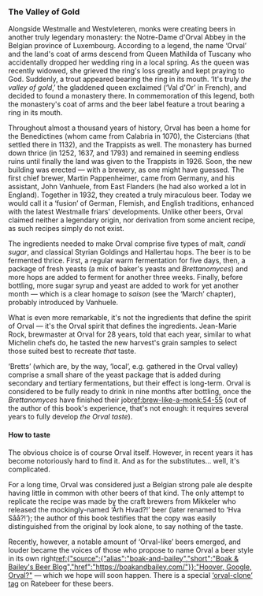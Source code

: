 ### The Valley of Gold

Alongside Westmalle and Westvleteren, monks were creating beers in another truly legendary monastery: the Notre-Dame d'Orval Abbey in the Belgian province of Luxembourg. According to a legend, the name ‘Orval’ and the land's coat of arms descend from Queen Mathilda of Tuscany who accidentally dropped her wedding ring in a local spring. As the queen was recently widowed, she grieved the ring's loss greatly and kept praying to God. Suddenly, a trout appeared bearing the ring in its mouth. ‘It's truly *the valley of gold*,’ the gladdened queen exclaimed (‘Val d'Or’ in French), and decided to found a monastery there. In commemoration of this legend, both the monastery's coat of arms and the beer label feature a trout bearing a ring in its mouth.

Throughout almost a thousand years of history, Orval has been a home for the Benedictines (whom came from Calabria in 1070), the Cistercians (that settled there in 1132), and the Trappists as well. The monastery has burned down thrice (in 1252, 1637, and 1793) and remained in seeming endless ruins until finally the land was given to the Trappists in 1926. Soon, the new building was erected — with a brewery, as one might have guessed. The first chief brewer, Martin Pappenheimer, came from Germany, and his assistant, John Vanhuele, from East Flanders (he had also worked a lot in England). Together in 1932, they created a truly miraculous beer. Today we would call it a ‘fusion’ of German, Flemish, and English traditions, enhanced with the latest Westmalle friars' developments. Unlike other beers, Orval claimed neither a legendary origin, nor derivation from some ancient recipe, as such recipes simply do not exist.

The ingredients needed to make Orval comprise five types of malt, *candi sugar*, and classical Styrian Goldings and Hallertau hops. The beer is to be fermented thrice. First, a regular warm fermentation for five days, then, a package of fresh yeasts (a mix of baker's yeasts and *Brettanomyces*) and more hops are added to ferment for another three weeks. Finally, before bottling, more sugar syrup and yeast are added to work for yet another month — which is a clear homage to *saison* (see the ‘March’ chapter), probably introduced by Vanhuele.

What is even more remarkable, it's not the ingredients that define the spirit of Orval — it's the Orval spirit that defines the ingredients. Jean-Marie Rock, brewmaster at Orval for 28 years, told that each year, similar to what Michelin chefs do, he tasted the new harvest's grain samples to select those suited best to recreate *that* taste.

‘Bretts’ (which are, by the way, ‘local’, e.g. gathered in the Orval valley) comprise a small share of the yeast package that is added during secondary and tertiary fermentations, but their effect is long-term. Orval is considered to be fully ready to drink in nine months after bottling, once the *Brettanomyces* have finished their job[ref:brew-like-a-monk:54-55]() (out of the author of this book's experience, that's not enough: it requires several years to fully develop *the Orval taste*).

#### How to taste

The obvious choice is of course Orval itself. However, in recent years it has become notoriously hard to find it. And as for the substitutes… well, it's complicated.

For a long time, Orval was considered just a Belgian strong pale ale despite having little in common with other beers of that kind. The only attempt to replicate the recipe was made by the craft brewers from Mikkeler who released the mockingly-named ‘Årh Hvad?!’ beer (later renamed to ‘Hva Såå?!’); the author of this book testifies that the copy was easily distinguished from the original by look alone, to say nothing of the taste.

Recently, however, a notable amount of ‘Orval-like’ beers emerged, and louder became the voices of those who propose to name Orval a beer style in its own right[ref:{"source":{"alias":"boak-and-bailey","short":"Boak & Bailey's Beer Blog","href":"https://boakandbailey.com/"}}:"Hoover, Google, Orval?"](https://boakandbailey.com/2018/03/hoover-google-orval/) — which we hope will soon happen. There is a special [‘orval-clone’ tag](https://www.ratebeer.com/tag/orval-clone/) on Ratebeer for these beers.